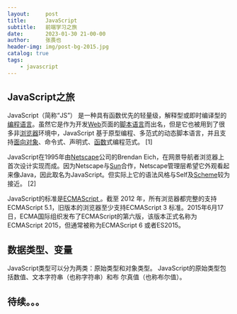 ```yaml
---
layout:     post
title:      JavaScript
subtitle:   前端学习之旅
date:       2023-01-30 21-00-00
author:     张畏也
header-img: img/post-bg-2015.jpg
catalog: true
tags:
    - javascript
---
```


## JavaScript之旅

JavaScript（简称“JS”） 是一种具有函数优先的轻量级，解释型或即时编译型的[编程语言](https://baike.baidu.com/item/%E7%BC%96%E7%A8%8B%E8%AF%AD%E8%A8%80/9845131)。虽然它是作为开发[Web](https://baike.baidu.com/item/Web/150564)页面的[脚本语言](https://baike.baidu.com/item/%E8%84%9A%E6%9C%AC%E8%AF%AD%E8%A8%80/1379708)而出名，但是它也被用到了很多非[浏览器](https://baike.baidu.com/item/%E6%B5%8F%E8%A7%88%E5%99%A8/213911)环境中，JavaScript 基于原型编程、多范式的动态脚本语言，并且支持[面向对象](https://baike.baidu.com/item/%E9%9D%A2%E5%90%91%E5%AF%B9%E8%B1%A1/2262089)、命令式、声明式、[函数](https://baike.baidu.com/item/%E5%87%BD%E6%95%B0/301912)式编程范式。 [1] 

JavaScript在1995年由[Netscape](https://baike.baidu.com/item/Netscape/2778944)公司的Brendan Eich，在网景导航者浏览器上首次设计实现而成。因为Netscape与[Sun](https://baike.baidu.com/item/Sun/69463)合作，Netscape管理层希望它外观看起来像Java，因此取名为JavaScript。但实际上它的语法风格与Self及[Scheme](https://baike.baidu.com/item/Scheme/8379129)较为接近。 [2] 

JavaScript的标准是[ECMAScript ](https://baike.baidu.com/item/ECMAScript%20/1889420)。截至 2012 年，所有浏览器都完整的支持ECMAScript 5.1，旧版本的浏览器至少支持ECMAScript 3 标准。2015年6月17日，ECMA国际组织发布了ECMAScript的第六版，该版本正式名称为 ECMAScript 2015，但通常被称为ECMAScript 6 或者ES2015。

## 数据类型、变量

JavaScript类型可以分为两类：原始类型和对象类型。
JavaScript的原始类型包括数值、文本字符串（也称字符串）和布
尔真值（也称布尔值）。

## 待续。。。

